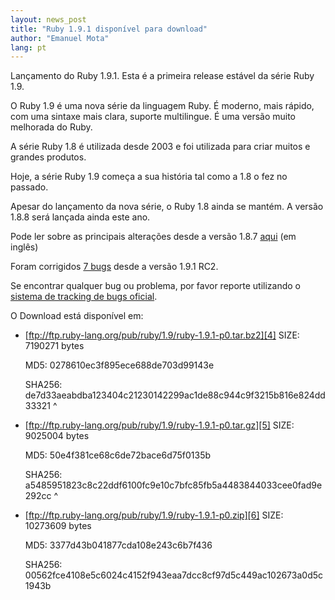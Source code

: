 ```yaml
---
layout: news_post
title: "Ruby 1.9.1 disponível para download"
author: "Emanuel Mota"
lang: pt
---
```


Lançamento do Ruby 1.9.1. Esta é a primeira release estável da série
Ruby 1.9.

O Ruby 1.9 é uma nova série da linguagem Ruby. É moderno, mais rápido,
com uma sintaxe mais clara, suporte multilingue. É uma versão muito
melhorada do Ruby.

A série Ruby 1.8 é utilizada desde 2003 e foi utilizada para criar
muitos e grandes produtos.

Hoje, a série Ruby 1.9 começa a sua história tal como a 1.8 o fez no
passado.

Apesar do lançamento da nova série, o Ruby 1.8 ainda se mantém. A versão
1.8.8 será lançada ainda este ano.

Pode ler sobre as principais alterações desde a versão 1.8.7 [aqui][1]
(em inglês)

Foram corrigidos [7 bugs][2] desde a versão 1.9.1 RC2.

Se encontrar qualquer bug ou problema, por favor reporte utilizando o
[sistema de tracking de bugs oficial][3].

O Download está disponível em:

* [ftp://ftp.ruby-lang.org/pub/ruby/1.9/ruby-1.9.1-p0.tar.bz2][4]
  SIZE: 7190271 bytes

  MD5: 0278610ec3f895ece688de703d99143e

  SHA256:
  de7d33aeabdba123404c21230142299ac1de88c944c9f3215b816e824dd33321
^

* [ftp://ftp.ruby-lang.org/pub/ruby/1.9/ruby-1.9.1-p0.tar.gz][5]
  SIZE: 9025004 bytes

  MD5: 50e4f381ce68c6de72bace6d75f0135b

  SHA256:
  a5485951823c8c22ddf6100fc9e10c7bfc85fb5a4483844033cee0fad9e292cc
^

* [ftp://ftp.ruby-lang.org/pub/ruby/1.9/ruby-1.9.1-p0.zip][6]
  SIZE: 10273609 bytes

  MD5: 3377d43b041877cda108e243c6b7f436

  SHA256:
  00562fce4108e5c6024c4152f943eaa7dcc8cf97d5c449ac102673a0d5c1943b



[1]: http://svn.ruby-lang.org/repos/ruby/tags/v1_9_1_0/NEWS
[2]: https://bugs.ruby-lang.org/projects/ruby-19/issues?query_id=11
[3]: https://bugs.ruby-lang.org
[4]: ftp://ftp.ruby-lang.org/pub/ruby/1.9/ruby-1.9.1-p0.tar.bz2
[5]: ftp://ftp.ruby-lang.org/pub/ruby/1.9/ruby-1.9.1-p0.tar.gz
[6]: ftp://ftp.ruby-lang.org/pub/ruby/1.9/ruby-1.9.1-p0.zip

